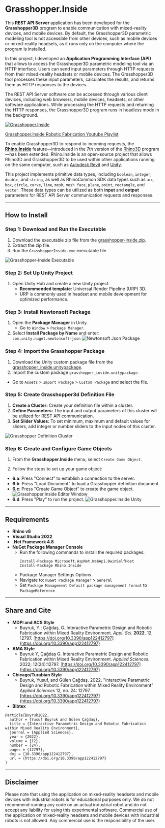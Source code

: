 # Grasshopper.Inside

This **REST API Server** application has been developed for the **Grasshopper3D** program to enable communication with mixed-reality devices, and mobile devices. By default, the Grasshopper3D parametric modeling tool is not accessible from other devices, such as mobile devices or mixed-reality headsets, as it runs only on the computer where the program is installed.

In this project, I developed an **Application Programming Interface (API)** that allows to access the Grasshopper3D parametric modeling tool via an HTTP interface. Users can send input parameters through HTTP requests from their mixed-reality headsets or mobile devices. The Grasshopper3D tool processes these input parameters, calculates the results, and returns them as HTTP responses to the devices.

The REST API Server software can be accessed through various client devices, including web browsers, mobile devices, headsets, or other software applications. While processing the HTTP requests and returning the HTTP responses, the Grasshopper3D program runs in headless mode in the background.

[![Grasshopper.Inside](readme-images/cover-page.png)](https://www.youtube.com/watch?v=92krsDt8qys&list=PLv0cS6BsK0uJxEhYNfP0xsXtbNSO0baUR&index=5)

[Grasshopper.Inside Robotic Fabrication Youtube Playlist](https://www.youtube.com/watch?v=92krsDt8qys&list=PLv0cS6BsK0uJxEhYNfP0xsXtbNSO0baUR&index=5)

To enable Grasshopper3D to respond to incoming requests, the **[Rhino.Inside](https://www.rhino3d.com/features/rhino-inside/)** feature—introduced in the 7th version of the [Rhino3D](https://www.rhino3d.com/)
 program—has been extended. Rhino.Inside is an open-source project that allows Rhino3D and Grasshopper3D to be used within other applications running on the same computer, such as [Autodesk Revit](https://www.autodesk.com/products/revit/overview)
 and [Unity](https://unity.com/).

This project implements primitive data types, including `boolean`, `integer`, `double`, and `string`, as well as RhinoCommon SDK data types such as `arc`, `box`, `circle`, `curve`, `line`, `mesh`, `mesh face`, `plane`, `point`, `rectangle`, and `vector`. These data types can be utilized as both **input** and **output** parameters for REST API Server communication requests and responses.

---
## How to Install

### Step 1: Download and Run the Executable
1. Download the executable zip file from the [grasshopper-inside.zip](https://github.com/yusufbuyruk/grasshopper.inside/releases/latest).
2. Extract the zip file.
3. Run the `GrasshopperInside.exe` executable file.

![Grasshopper-Inside Executable](readme-images/grasshopper-inside-server.png)

### Step 2: Set Up Unity Project
1. Open Unity Hub and create a new Unity project.
   - **Recommended template**: Universal Render Pipeline (URP) 3D.
   - URP is commonly used in headset and mobile development for optimized performance.

### Step 3: Install Newtonsoft Package
1. Open the **Package Manager** in Unity.
   - Go to `Window` > `Package Manager`.
2. Select **Install Package by Name** and enter: ```com.unity.nuget.newtonsoft-json```
 ![Newtonsoft Json Package](readme-images/newtonsoft-json.png)

### Step 4: Import the Grasshopper Package
1. Download the Unity custom package file from the [grasshopper_inside.unitypackage](https://github.com/yusufbuyruk/grasshopper.inside/releases/latest).
2. Import the custom package ```grasshopper_inside.unitypackage```.
- Go to `Assets` > `Import Package` > `Custom Package` and select the file.

### Step 5: Create Grasshopper3d Definition File
1. **Create a Cluster:** Create your definition file within a cluster.
2. **Define Parameters:** The input and output parameters of this cluster will be utilized for REST API communication.
3. **Set Slider Values:** To set minimum, maximum and default values for sliders, add integer or number sliders to the input nodes of this cluster.

![Grasshopper Definition Cluster](readme-images/grasshopper-definition-cluster.png)

### Step 6: Create and Configure Game Objects
1. From the **Grasshopper.Inside** menu, select `Create Game Object`.

2. Follow the steps to set up your game object:
- **6.a**: Press "Connect" to establish a connection to the server.
- **6.b**: Press "Load Document" to load a Grasshopper definition document.
- **6.c**: Press "Create Game Object" to create the game object.
 ![Grasshopper.Inside Editor Window](readme-images/grasshopper-inside-editor-window.jpg)
- **6.d**: Press "Play" to run the project.
 ![Grasshopper.Inside Unity](readme-images/grasshopper-inside-unity.jpg)



---
## Requirements

- **Rhino v8**
- **Visual Studio 2022**
- **.Net Framework 4.8**
- **NuGet Package Manager Console**
  - Run the following commands to install the required packages:
    ```
    Install-Package Microsoft.AspNet.WebApi.OwinSelfHost
    Install-Package Rhino.Inside
    ```
  - Package Manager Settings Options
  - Navigate to: `NuGet Package Manager` > `General`
  - Set `Package Management Default package management format` to `PackageReference`

---
## Share and Cite
- **MDPI and ACS Style**
  - Buyruk, Y.; Çağdaş, G. Interactive Parametric Design and Robotic Fabrication within Mixed Reality Environment. *Appl. Sci.* **2022**, 12, 12797. [https://doi.org/10.3390/app122412797](https://doi.org/10.3390/app122412797)
- **AMA Style**
  - Buyruk Y, Çağdaş G. Interactive Parametric Design and Robotic Fabrication within Mixed Reality Environment. *Applied Sciences*. 2022; 12(24):12797. [https://doi.org/10.3390/app122412797](https://doi.org/10.3390/app122412797)
- **Chicago/Turabian Style**
  - Buyruk, Yusuf, and Gülen Çağdaş. 2022. "Interactive Parametric Design and Robotic Fabrication within Mixed Reality Environment" *Applied Sciences* 12, no. 24: 12797. [https://doi.org/10.3390/app122412797](https://doi.org/10.3390/app122412797)
- **Bibtex**
 ```
 @article{Buyruk2022,
   author = {Yusuf Buyruk and Gülen Çağdaş},
   title = {Interactive Parametric Design and Robotic Fabrication within Mixed Reality Environment},
   journal = {Applied Sciences},
   year = {2022},
   volume = {12},
   number = {24},
   pages = {12797},
   doi = {10.3390/app122412797},
   url = {https://doi.org/10.3390/app122412797}
 }
 ```
---
## Disclaimer
Please note that using the application on mixed-reality headsets and mobile devices with industrial robots is for educational purposes only. We do not recommend running any code on an actual industrial robot and do not accept any liability for using this experimental software. Commercial use of the application on mixed-reality headsets and mobile devices with industrial robots is not allowed. Any commercial use is the responsibility of the user.


